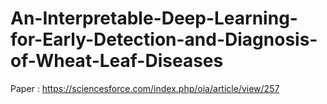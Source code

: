 # An-Interpretable-Deep-Learning-for-Early-Detection-and-Diagnosis-of-Wheat-Leaf-Diseases
Paper : https://sciencesforce.com/index.php/oia/article/view/257

